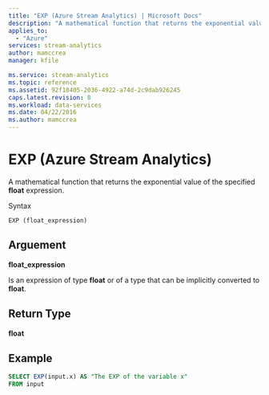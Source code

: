 ```yaml
---
title: "EXP (Azure Stream Analytics) | Microsoft Docs"
description: "A mathematical function that returns the exponential value of the specified  expression. "
applies_to: 
  - "Azure"
services: stream-analytics
author: mamccrea
manager: kfile

ms.service: stream-analytics
ms.topic: reference
ms.assetid: 92f18405-2036-4922-a74d-2c9dab926245
caps.latest.revision: 8
ms.workload: data-services
ms.date: 04/22/2016
ms.author: mamccrea
---
```

# EXP (Azure Stream Analytics)
  A mathematical function that returns the exponential value of the specified **float** expression.  
  
 Syntax  
  
```  
EXP (float_expression)  
```  
  
## Arguement  
 **float_expression**  
  
 Is an expression of type **float** or of a type that can be implicitly converted to **float**.  
  
## Return Type  
 **float**  
  
## Example  
  
```SQL  
SELECT EXP(input.x) AS "The EXP of the variable x"  
FROM input  
```  
  
  
